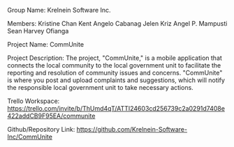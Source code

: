 Group Name: Krelnein Software Inc. 

Members: 
          Kristine Chan
          Kent Angelo Cabanag
          Jelen Kriz Angel P. Mampusti
          Sean Harvey Ofianga 

Project Name: CommUnite

Project Description: The project, "CommUnite," is a mobile application that connects the local community to the local government unit to facilitate the reporting and resolution of community issues and concerns. "CommUnite" is where you post and upload complaints and suggestions, which will notify the responsible local government unit to take necessary actions.

Trello Workspace: https://trello.com/invite/b/ThUmd4qT/ATTI24603cd256739c2a0291d7408e422addCB9F95EA/communite

Github/Repository Link: https://github.com/Krelnein-Software-Inc/CommUnite
